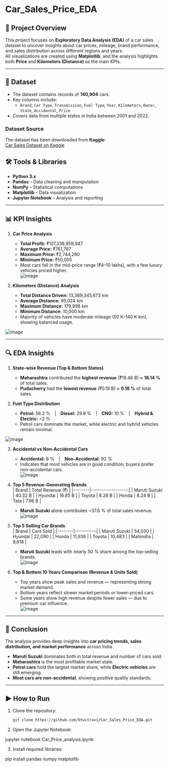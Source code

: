 # Car_Sales_Price_EDA

## 📘 Project Overview
This project focuses on **Exploratory Data Analysis (EDA)** of a car sales dataset to uncover insights about car prices, mileage, brand performance, and sales distribution across different regions and years.  
All visualizations are created using **Matplotlib**, and the analysis highlights both **Price** and **Kilometers (Distance)** as the main KPIs.

---

## 🧩 Dataset
- The dataset contains records of **140,904** cars.
- Key columns include:
  - `Brand`, `Car Type`, `Transmission`, `Fuel Type`, `Year`, `Kilometers`, `Owner`, `State`, `Accidental`, `Price`
- Covers data from multiple states in India between 2001 and 2022.

### Dataset Source
The dataset has been downloaded from **Kaggle**:  
[Car Sales Dataset on Kaggle](https://www.kaggle.com/datasets/milapgohil/car-dataset)

## 🛠 Tools & Libraries
- **Python 3.x**
- **Pandas** – Data cleaning and manipulation  
- **NumPy** – Statistical computations  
- **Matplotlib** – Data visualization  
- **Jupyter Notebook** – Analysis and reporting  

---

## 📊 KPI Insights

1. **Car Price Analysis**
   - **Total Profit:** ₹107,338,859,947  
   - **Average Price:** ₹761,787  
   - **Maximum Price:** ₹2,744,280  
   - **Minimum Price:** ₹50,055  
   - Most cars fall in the mid-price range (₹4–10 lakhs), with a few luxury vehicles priced higher.  
    ![image](Price_Distrubtion.png)


2. **Kilometers (Distance) Analysis**
   - **Total Distance Driven:** 13,389,345,673 km  
   - **Average Distance:** 95,024 km  
   - **Maximum Distance:** 179,998 km  
   - **Minimum Distance:** 10,000 km  
   - Majority of vehicles have moderate mileage (50 K–140 K km), showing balanced usage.  

![image](Distance_Distrubtions.png)
   
---

## 🔍 EDA Insights

1. **State-wise Revenue (Top & Bottom States)**  
   - **Maharashtra** contributed the **highest revenue** (₹19.46 B) ≈ **18.14 %** of total sales.  
   - **Puducherry** had the **lowest revenue** (₹0.19 B) ≈ **0.18 %** of total sales.  
     

2. **Fuel Type Distribution**  
   - **Petrol:** 56.2 % | **Diesel:** 29.8 % | **CNG:** 10 % | **Hybrid & Electric:** ~2 %  
   - Petrol cars dominate the market, while electric and hybrid vehicles remain minimal.  

![image](Distribution_of_Fuel_Type.png)
    
3. **Accidental vs Non-Accidental Cars**  
   - **Accidental:** 8 % | **Non-Accidental:** 92 %  
   - Indicates that most vehicles are in good condition; buyers prefer non-accidental cars.  
![image](Accidental.png) 

4. **Top 5 Revenue-Generating Brands**  
   | Brand | Total Revenue (₹) |
   |--------|------------------:|
   | Maruti Suzuki | 40.32 B |
   | Hyundai | 16.85 B |
   | Toyota | 8.28 B |
   | Honda | 8.24 B |
   | Tata | 7.96 B |
   - **Maruti Suzuki** alone contributes ~37.6 % of total sales revenue.  
    ![image](Revenue_Car.png) 

5. **Top 5 Selling Car Brands**  
   | Brand | Cars Sold |
   |--------|----------:|
   | Maruti Suzuki | 54,030 |
   | Hyundai | 22,090 |
   | Honda | 11,936 |
   | Toyota | 10,483 |
   | Mahindra | 9,618 |
   - **Maruti Suzuki** leads with nearly 50 % share among the top-selling brands.  
    ![image](Sold_Car.png)

6. **Top & Bottom 10 Years Comparison (Revenue & Units Sold)**  
   - Top years show peak sales and revenue — representing strong market demand.  
   - Bottom years reflect slower market periods or lower-priced cars.  
   - Some years show high revenue despite fewer sales — due to premium car influence.  
   ![image](Year_wise_r_s.png)

---

## 🧠 Conclusion
The analysis provides deep insights into **car pricing trends, sales distribution, and market performance** across India.  
- **Maruti Suzuki** dominates both in total revenue and number of cars sold.  
- **Maharashtra** is the most profitable market state.  
- **Petrol cars** hold the largest market share, while **Electric vehicles** are still emerging.  
- **Most cars are non-accidental**, showing positive quality standards.  


---

## ▶️ How to Run
1. Clone the repository:  
   ```bash
   git clone https://github.com/btwitravi/Car_Sales_Price_EDA.git

2. Open the Jupyter Notebook:

jupyter notebook Car_Price_analysis.ipynb


3. Install required libraries:

pip install pandas numpy matplotlib 

